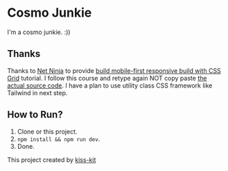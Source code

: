 # Cosmo Junkie

I'm a cosmo junkie. :))

## Thanks

Thanks to [Net Ninja](https://www.youtube.com/channel/UCW5YeuERMmlnqo4oq8vwUpg) to provide [build mobile-first responsive build with CSS Grid](https://www.youtube.com/playlist?list=PL4cUxeGkcC9hH1tAjyUPZPjbj-7s200a4) tutorial. I follow this course and retype again NOT copy paste [the actual source code](https://github.com/iamshaunjp/responsive-css-grid-build). I have a plan to use utility class CSS framework like Tailwind in next step.

## How to Run?

1. Clone or this project.
2. `npm install && npm run dev`.
3. Done.

This project created by [kiss-kit](https://github.com/satyakresna/kiss-kit)